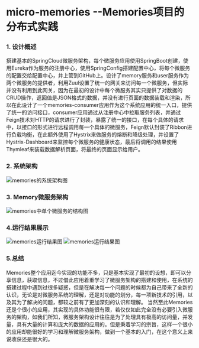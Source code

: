 # micro-memories  --Memories项目的分布式实践
### 1.	设计概述
搭建基本的SpringCloud微服务架构，每个微服务应用使用SpringBoot创建，使用Eureka作为服务的注册中心，使用SpringConfig搭建配置中心，将每个微服务的配置交给配置中心，并上管到GitHub上。设计了memory服务和user服务作为两个微服务的提供者，利用Zuul设置了统一的网关来访问每一个微服务，但实际并没有利用到此网关，因为在最初的设计中每个微服务其实只提供了对数据的CRUD操作，返回值是JSON格式的数据，并没有进行页面的数据装载和渲染，所以在此设计了一个memories-consumer应用作为这个系统应用的统一入口，提供了统一的访问接口，consumer应用通过从注册中心中拉取服务列表，并通过Feign技术对HTTP的请求进行了封装，暴露了统一的接口，在每个具体的请求中，以接口的形式进行远程调用每一个具体的微服务，Feign默认封装了Ribbon进行负载均衡，在此额外使用了Hystrix来做服务的熔断和降级处理，并设置了Hystrix-Dashboard来监控每个微服务的健康状态，最后将调用的结果使用Thymleaf来装载数据解析页面，将最终的页面显示给用户。
### 2.	系统架构
![memories的系统架构图](https://github.com/zzh5233/pictures/blob/master/memories-%E7%B3%BB%E7%BB%9F%E6%9E%B6%E6%9E%84.png)
### 3.	Memory微服务架构
![memories中单个微服务的结构图](https://github.com/zzh5233/pictures/blob/master/ssm%E7%BB%93%E6%9E%84.png)
### 4.运行结果展示 
![memories运行结果图](https://github.com/zzh5233/pictures/blob/master/memories-consumer.png)
![memories运行结果图](https://github.com/zzh5233/pictures/blob/master/Memories%E8%BF%90%E8%A1%8C%E7%BB%93%E6%9E%9C%E5%9B%BE.png)
### 5.总结 
Memories整个应用迄今实现的功能不多，只是基本实现了最初的设想，即可以分享信息，获取信息，不过借此应用着重学习了微服务架构的搭建和使用，在系统的搭建过程中遇到过很多疑惑，但是在解决每一个问题的时候都为自己带来了全新的认识，无论是对微服务系统的理解，还是对功能的划分，每一项新技术的引用，以及其为了解决的问题，都较之前有了更加深刻的认识和理解。
当然至此Memories还是个很小的应用，其实现的具体功能很有限，若仅仅如此完全没有必要引入微服务的架构，如我们所知，微服务架构设计往往是为了处理具有极高的访问量，并发量，具有大量的计算和庞大的数据的应用的。但是秉着学习的宗旨，这样一个很小的应用却能很好的学习和理解微服务架构，做到一个基本的入门，在这个意义上来说收获还是很大的。
